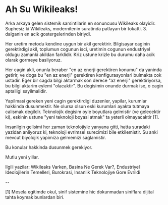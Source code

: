 # Ah Su Wikileaks!

Arka arkaya gelen sistemik sarsintilarin en sonuncusu Wikileaks olayidir. Suphesiz ki Wikileaks, modernitenin suratinda patlayan bir tokatti. 3. dalganin en acik gostergelerinden biriydi.

Her uretim metodu kendine uygun bir akil gerektirir. Bilgisayar caginin gerektirdigi akil, toplumun cogunun isci, uretimin cogunun endustriyel oldugu zamanki akildan farklidir. Kriz ustune krizle bu durumu daha acik olarak gormeye basliyoruz.

Her cagin akli, onunla beraber "en az enerji gerektiren konumu" da yaninda getirir, ve doga bu "en az enerji" gerektiren konfigurasyonlari bulmakta cok ustadir. Eger bir cagda bilgi aktarmak son derece "az enerji" gerektiriyorsa, bu bilgi aktarim eylemi "olacaktir". Bu degisimin onunde durmak ise, o cagin aptalligi sayilmalidir.

Yapilmasi gereken yeni cagin gerektirdigi duzenler, yapilar, kurumlar hakkinda dusunmektir. Ne olursa olsun eski kurumlari ayakta tutmaya calismak degildir. Teknolojik degisim oyle boyutlara gelmistir (ve gelecektir ki), eskinin ustune "yeni teknoloji boyasi atmak" ta yeterli olmayacaktir [1].

Insanligin gelisimi her zaman teknolojiyle yanyana gitti, hatta suradaki yazidan anliyoruz ki, teknoloji evrimsel surecimizi bile etkilemistir. Su anki mevcut biyolojik yapimiza gelmemizi saglamistir.

Bu konular hakkinda dusunmek gerekiyor.

Mutlu yeni yillar.

Ilgili yazilar: Wikileaks Varken, Basina Ne Gerek Var?, Endustriyel Ideolojilerin Temelleri, Burokrasi, Insanlik Teknolojiye Gore Evrildi

--

[1] Mesela egitimde okul, sinif sistemine hic dokunmadan siniflara dijital tahta koymak bunlardan biri.
